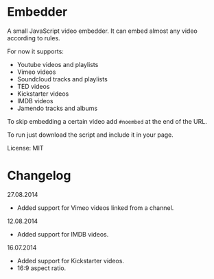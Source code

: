Embedder
========

A small JavaScript video embedder. It can embed almost any video according to rules.

For now it supports:
* Youtube videos and playlists
* Vimeo videos
* Soundcloud tracks and playlists
* TED videos
* Kickstarter videos
* IMDB videos
* Jamendo tracks and albums

To skip embedding a certain video add `#noembed` at the end of the URL.

To run just download the script and include it in your page.

License: MIT


Changelog
=========

27.08.2014

* Added support for Vimeo videos linked from a channel.

12.08.2014

* Added support for IMDB videos.

16.07.2014

* Added support for Kickstarter videos.
* 16:9 aspect ratio.
